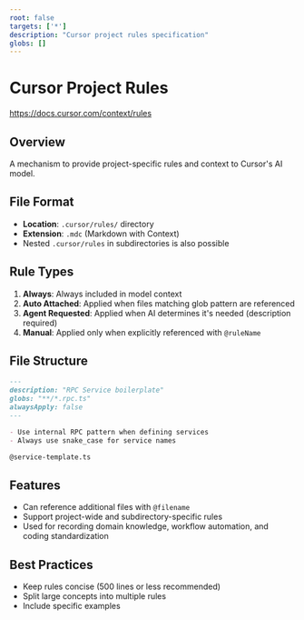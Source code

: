 ```yaml
---
root: false
targets: ['*']
description: "Cursor project rules specification"
globs: []
---
```


# Cursor Project Rules

https://docs.cursor.com/context/rules

## Overview
A mechanism to provide project-specific rules and context to Cursor's AI model.

## File Format
- **Location**: `.cursor/rules/` directory
- **Extension**: `.mdc` (Markdown with Context)
- Nested `.cursor/rules` in subdirectories is also possible

## Rule Types
1. **Always**: Always included in model context
2. **Auto Attached**: Applied when files matching glob pattern are referenced
3. **Agent Requested**: Applied when AI determines it's needed (description required)
4. **Manual**: Applied only when explicitly referenced with `@ruleName`

## File Structure
```markdown
---
description: "RPC Service boilerplate"
globs: "**/*.rpc.ts"
alwaysApply: false
---

- Use internal RPC pattern when defining services
- Always use snake_case for service names

@service-template.ts
```

## Features
- Can reference additional files with `@filename`
- Support project-wide and subdirectory-specific rules
- Used for recording domain knowledge, workflow automation, and coding standardization

## Best Practices
- Keep rules concise (500 lines or less recommended)
- Split large concepts into multiple rules
- Include specific examples